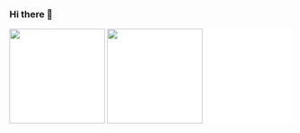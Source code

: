 ### Hi there 👋
<div style="display: inline_block; background-color: white;">
    <img align="center" height="170em" style="background-color: white;" src="https://github-readme-stats.vercel.app/api/top-langs/?username=LuizDgOR&layout=compact&langs_count=16&theme=dracula" />
    <img align="center" height="170em" src="https://github-readme-stats.vercel.app/api?username=LuizDgOR&theme=dracula&_icons=true" />
</div>



<!--**LuizDgOR/LuizDgOR** is a ✨ _special_ ✨ repository because its `README.md` (this file) appears on your GitHub profile.

Here are some ideas to get you started:

- 🔭 I’m currently working on ...
- 🌱 I’m currently learning ...
- 👯 I’m looking to collaborate on ...
- 🤔 I’m looking for help with ...
- 💬 Ask me about ...
- 📫 How to reach me: ...
- 😄 Pronouns: ...
- ⚡ Fun fact: ...
-->
